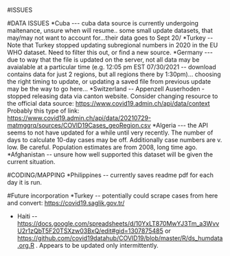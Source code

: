 #ISSUES

#DATA ISSUES
 *Cuba --- cuba data source is currently undergoing maitenance, unsure when will resume.. some small update datasets, that may/may not want to account for...their data goes to Sept 20/
 *Turkey -- Note that Turkey stopped updating subregional numbers in 2020 in the EU WHO dataset. Need to filter this out, or find a new source.
 *Germany --- due to way that the file is updated on the server, not all data may be avaialable at a particular time (e.g. 12:05 pm EST 07/30/2021 -- download contains data for just 2 regions, but all regions there by 1:30pm)... choosing the right timing to update, or updating a saved file from previous update may be the way to go here...
 *Switzerland -- Appenzell Auserhoden - stopped releasing data via canton website. Consider changing resource to the official data source: https://www.covid19.admin.ch/api/data/context
Probably this type of link: https://www.covid19.admin.ch/api/data/20210729-matmggrq/sources/COVID19Cases_geoRegion.csv
 *Algeria --- the API seems to not have updated for a while until very recently. The number of days to calculate 10-day cases may be off. Additionally case numbers are v. low. Be careful. Population estimates are from 2008, long time ago.
 *Afghanistan -- unsure how well supported this dataset will be given the current situation.
 
#CODING/MAPPING
 *Philippines -- currently saves readme pdf for each day it is run.
  
#Future incorporation
 *Turkey -- potentially could scrape cases from here and convert: https://covid19.saglik.gov.tr/
 * Haiti -- https://docs.google.com/spreadsheets/d/10YxLT870MwYJ3Tm_a3WvvU2r1zQbT5F20TSXzw03BxQ/edit#gid=1307875485  or https://github.com/covid19datahub/COVID19/blob/master/R/ds_humdata.org.R . Appears to be updated only intermittently.

